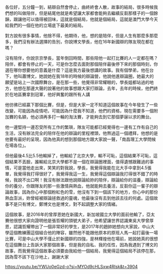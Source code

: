 各位好，五分鐘一到，結辯自然會停止，曲終終會人散，故事的結局，很多時候我們想的叫做陪伴，但是結尾他就是希望讓大家都會能夠去繼續反芻那樣子的一個餘韻，跟讓他可以值得被回味，這就是個結局，他就是個結局，這就是澳門大學今天給我們的一個在他的立場底下最美的結局。

對方說有很多事情，他捨不得，他期待，他，想的是陪伴，但是人生有那麼多那麼多，我們沒有辦法選擇的告別，你說博文學長，他在16年新國辯的隊友現在都在嗎？

沒有陪伴，你說京京學長，當年倒回時間，那些陪他一起打比賽的人一定都在嗎？陪伴，都會有停止的一天，可是你怎麼去面對那個陪伴最後停下來的那個時刻，你選在哪你想要他的意義是什麼？這是我方最後想講的故事。我有個學弟，他在台下，他叫蕭博文，她說她在我18年的時候的辯論營，他說他進辯論圈，她最大的願望是站上一次國際舞台，是在那一些，他覺得非常耀眼的，學長姐都站過的地方，他想在那邊大聲的說著他的故事想跟大家打辯論，去年，去年的時候，他們終於在地區賽拿到冠軍，他好興奮的跟所有人講

他彷彿已經贏下那個比賽，但是，但是大家一定不知道這個故事在今年發生了一些改變，可能因為疫情吧，可能因為什麼我不知道，他們的資格，現在需要多一個附加賽的名額，他必須再多打一輪的淘汰賽，才能夠去到它那個夢寐以求的舞台。

他一邊堅持一邊忍受所有工作的繁瑣，隊友可能都已經覺得也一邊有工作有自己的生活，沒有辦法完全的陪伴在他的辯論的里程裡頭，他熬過這一個禮拜，他想的是他要有最好的呈現，因為他真的想到那個地方跟大家說一聲，「南昌理工大學問候在場各位」。

但他最後4.5比5.5他輸掉了，他輸給了北京大學，輸不可恥，這個結果不可恥，這個結果不丟臉，誰輸給北京大學都不是一個在辯論圈裡面，值得遺憾跟難過的事情，可是當他走出來，笑笑的對我說，學長，我覺得我能在北大手中拿到4.5張單，我覺得我打得很好了，我覺得我這一生，我覺得這個辯論我打得很不錯了的時候，我說不出口啊！我沒有辦法跟他說辯論給妳的陪伴，辯論給你的滋養，辯論給你的養分，你跟隊友的那一些激情與熱血，他就能夠去養活，反芻你這一輩子的辯論故事，因為你心中那個粉紅色的雪，他沒有下到一個該下的地方，你心中的那份熱血澎派，妳曾經被辯論拯救過的靈魂，他最後沒有去到他該去往的何處。這個故事不是只有博文，鄭博文也是博文，對不起調整大家的情緒。

這個故事，是2016年的曾厚恩她在新國大，新加坡國立大學的面前他輸了，亞太賽他很想大家向證明他是張哲耀的頭號大弟子，他希望讓世界認識東吳大學曾厚恩，認識哲耀帶出了一個非常好的學生，是2017年的趙帥她想向大家說，中山大學這個教練團這個組合他的陣容，雖然他不能跟他原本的原班人馬一起打最後一場比賽，可是中山大學不僅止於新國辯的四強，是林輝煌他在場前，她說她真的很想在這個舞台上告訴大家那個故事，但是我的自私、我的任性，因為我遇到了博文的故事，而我覺得這個故事必須要由我給他一個結局，我覺得這個結局不該停在那，因為雪不該下在沙地上，謝謝大家

https://youtu.be/YWUo0eGzd-o?si=MYOd9cHLSxw4RIsk&t=3904
